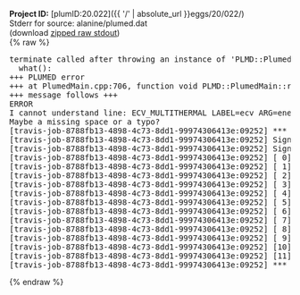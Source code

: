 **Project ID:** [plumID:20.022]({{ '/' | absolute_url }}eggs/20/022/)  
Stderr for source:  alanine/plumed.dat   
(download [zipped raw stdout](plumed.dat.plumed.stdout.txt.zip))  
{% raw %}
<pre>
terminate called after throwing an instance of 'PLMD::Plumed::ExceptionError'
  what():  
+++ PLUMED error
+++ at PlumedMain.cpp:706, function void PLMD::PlumedMain::readInputWords(const std::vector<std::__cxx11::basic_string<char> >&)
+++ message follows +++
ERROR
I cannot understand line: ECV_MULTITHERMAL LABEL=ecv ARG=ene MAX_TEMP=1000
Maybe a missing space or a typo?
[travis-job-8788fb13-4898-4c73-8dd1-99974306413e:09252] *** Process received signal ***
[travis-job-8788fb13-4898-4c73-8dd1-99974306413e:09252] Signal: Aborted (6)
[travis-job-8788fb13-4898-4c73-8dd1-99974306413e:09252] Signal code:  (-6)
[travis-job-8788fb13-4898-4c73-8dd1-99974306413e:09252] [ 0] /lib/x86_64-linux-gnu/libc.so.6(+0x354b0)[0x7f0bd09124b0]
[travis-job-8788fb13-4898-4c73-8dd1-99974306413e:09252] [ 1] /lib/x86_64-linux-gnu/libc.so.6(gsignal+0x38)[0x7f0bd0912428]
[travis-job-8788fb13-4898-4c73-8dd1-99974306413e:09252] [ 2] /lib/x86_64-linux-gnu/libc.so.6(abort+0x16a)[0x7f0bd091402a]
[travis-job-8788fb13-4898-4c73-8dd1-99974306413e:09252] [ 3] /usr/lib/x86_64-linux-gnu/libstdc++.so.6(_ZN9__gnu_cxx27__verbose_terminate_handlerEv+0x16d)[0x7f0bd0f4c84d]
[travis-job-8788fb13-4898-4c73-8dd1-99974306413e:09252] [ 4] /usr/lib/x86_64-linux-gnu/libstdc++.so.6(+0x8d6b6)[0x7f0bd0f4a6b6]
[travis-job-8788fb13-4898-4c73-8dd1-99974306413e:09252] [ 5] /usr/lib/x86_64-linux-gnu/libstdc++.so.6(+0x8d701)[0x7f0bd0f4a701]
[travis-job-8788fb13-4898-4c73-8dd1-99974306413e:09252] [ 6] /usr/lib/x86_64-linux-gnu/libstdc++.so.6(+0x8d919)[0x7f0bd0f4a919]
[travis-job-8788fb13-4898-4c73-8dd1-99974306413e:09252] [ 7] plumed[0x40ec85]
[travis-job-8788fb13-4898-4c73-8dd1-99974306413e:09252] [ 8] plumed[0x40f082]
[travis-job-8788fb13-4898-4c73-8dd1-99974306413e:09252] [ 9] plumed[0x409fe0]
[travis-job-8788fb13-4898-4c73-8dd1-99974306413e:09252] [10] /lib/x86_64-linux-gnu/libc.so.6(__libc_start_main+0xf0)[0x7f0bd08fd830]
[travis-job-8788fb13-4898-4c73-8dd1-99974306413e:09252] [11] plumed[0x40a0a9]
[travis-job-8788fb13-4898-4c73-8dd1-99974306413e:09252] *** End of error message ***
</pre>
{% endraw %}
